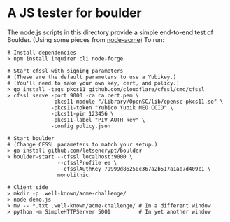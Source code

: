 # A JS tester for boulder

The node.js scripts in this directory provide a simple end-to-end test of Boulder.  (Using some pieces from [node-acme](https://github.com/letsencrypt/node-acme/))  To run:

```
# Install dependencies
> npm install inquirer cli node-forge

# Start cfssl with signing parameters
# (These are the default parameters to use a Yubikey.)
# (You'll need to make your own key, cert, and policy.)
> go install -tags pkcs11 github.com/cloudflare/cfssl/cmd/cfssl
> cfssl serve -port 9000 -ca ca.cert.pem \
              -pkcs11-module "/Library/OpenSC/lib/opensc-pkcs11.so" \
              -pkcs11-token "Yubico Yubik NEO CCID" \
              -pkcs11-pin 123456 \
              -pkcs11-label "PIV AUTH key" \
              -config policy.json

# Start boulder
# (Change CFSSL parameters to match your setup.)
> go install github.com/letsencrypt/boulder
> boulder-start --cfssl localhost:9000 \
                --cfsslProfile ee \
                --cfsslAuthKey 79999d86250c367a2b517a1ae7d409c1 \
                monolithic

# Client side
> mkdir -p .well-known/acme-challenge/
> node demo.js
> mv -- *.txt .well-known/acme-challenge/ # In a different window
> python -m SimpleHTTPServer 5001         # In yet another window
```
